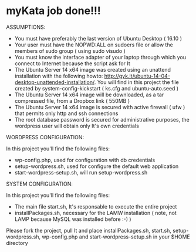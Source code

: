 # myKata job done!!!

ASSUMPTIONS:

- You must have preferably the last version of Ubuntu Desktop ( 16.10 )
- Your user must have the NOPWD:ALL on sudoers file or allow the members of sudo group ( using sudo visudo )
- You must know the interface adapter of your laptop through which you connect to Internet because the script ask for It 
- The Ubuntu Server 14 x64 image was created using an unattend installation with the following howto: http://gyk.lt/ubuntu-14-04-desktop-unattended-installation/. You will find in this project the file created by system-config-kickstart ( ks.cfg and ubuntu-auto.seed )
- The Ubuntu Server 14 x64 image will be downloaded, as a tar compressed file, from a Dropbox link ( 550MB )
- The Ubuntu Server 14 x64 image is secured with active firewall ( ufw ) that permits only http and ssh connections
- The root database password is secured for administrative purposes, the wordpress user will obtain only It's own credentials

WORDPRESS CONFIGURATION:

In this project you'll find the following files:

- wp-config.php, used for configuration with db credentials
- setup-wordpress.sh, used for configure the default web application
- start-wordpress-setup.sh, will run setup-wordpress.sh

SYSTEM CONFIGURATION:

In this project you'll find the following files:

- The main file start.sh, It's responsable to execute the entire project
- installPackages.sh, necessary for the LAMW installation ( note, not LAMP because MySQL was installed before :-) ) 

Please fork the project, pull It and place installPackages.sh, start.sh, setup-wordpress.sh, wp-config.php and start-wordpress-setup.sh in your $HOME directory
